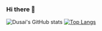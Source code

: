 ### Hi there 👋

<!--
**superlovelace/superlovelace** is a ✨ _special_ ✨ repository because its `README.md` (this file) appears on your GitHub profile.

Here are some ideas to get you started:

- 🔭 I’m currently working on ...
- 🌱 I’m currently learning ...
- 👯 I’m looking to collaborate on ...
- 🤔 I’m looking for help with ...
- 💬 Ask me about ...
- 📫 How to reach me: ...
- 😄 Pronouns: ...
- ⚡ Fun fact: ...
-->

![Dusai's GitHub stats](https://github-readme-stats.vercel.app/api?username=superlovelace&show_icons=true&theme=holi)
[![Top Langs](https://github-readme-stats.vercel.app/api/top-langs/?username=superlovelace&layout=compact&theme=holi)](https://github.com/superlovelace/github-readme-stats)
